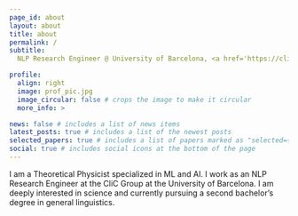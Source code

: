 ```yaml
---
page_id: about
layout: about
title: about
permalink: /
subtitle:
  NLP Research Engineer @ University of Barcelona, <a href='https://clic.ub.edu/en/que-es-clic'</a>CLiC Group

profile:
  align: right
  image: prof_pic.jpg
  image_circular: false # crops the image to make it circular
  more_info: >

news: false # includes a list of news items
latest_posts: true # includes a list of the newest posts
selected_papers: true # includes a list of papers marked as "selected={true}"
social: true # includes social icons at the bottom of the page
---
```


I am a Theoretical Physicist specialized in ML and AI.
I work as an NLP Research Engineer at the CliC Group at the University of Barcelona.
I am deeply interested in science and currently pursuing a second bachelor’s degree in general linguistics.
